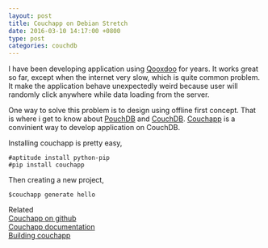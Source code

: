 ```yaml
---
layout: post
title: Couchapp on Debian Stretch
date: 2016-03-10 14:17:00 +0800
type: post
categories: couchdb
---
```

I have been developing application using [Qooxdoo](http://qooxdoo.org) for years.
It works great so far, except when the internet very slow, which is quite common problem.
It make the application behave unexpectedly weird because user will randomly click
anywhere while data loading from the server.

One way to solve this problem is to design using offline first concept. 
That is where i get to know about [PouchDB](http://pouchdb.com) and  [CouchDB](http://couchdb.apache.org).
[Couchapp](https://github.com/couchapp/couchapp) is a convinient way to develop application on CouchDB.

Installing couchapp is pretty easy,

    #aptitude install python-pip
    #pip install couchapp


Then creating a new project,

    $couchapp generate hello



Related  
[Couchapp on github](https://github.com/couchapp/couchapp)  
[Couchapp documentation](http://docs.couchdb.org/en/latest/couchapp/ddocs.html)  
[Building couchapp](http://www.ibm.com/developerworks/opensource/tutorials/os-couchapp/index.html)



